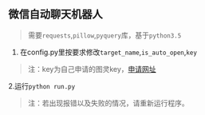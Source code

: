 ## 微信自动聊天机器人
> 需要`requests`,`pillow`,`pyquery`库，基于`python3.5`

1. 在config.py里按要求修改`target_name`,`is_auto_open`,`key`
> 注：key为自己申请的图灵key，[申请网址](http://www.tuling123.com/)

2.运行`python run.py`
> 注：若出现报错以及失败的情况，请重新运行程序。